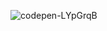 ![codepen-LYpGrqB](https://github.com/JMBoulos12/animejs/assets/65892342/12e6a70c-09b4-48f7-8e5f-37fae144c506)
